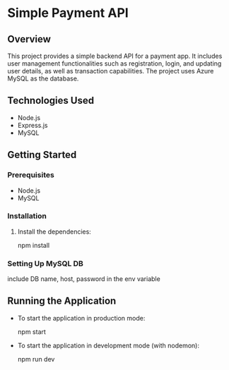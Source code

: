 # Simple Payment API

## Overview
This project provides a simple backend API for a payment app. It includes user management functionalities such as registration, login, and updating user details, as well as transaction capabilities. The project uses Azure MySQL as the database.

## Technologies Used
- Node.js
- Express.js
- MySQL

## Getting Started

### Prerequisites
- Node.js
- MySQL

### Installation

1. Install the dependencies:
  
   npm install

### Setting Up MySQL DB

  include DB name, host, password in the env variable 

## Running the Application

- To start the application in production mode:

    npm start

- To start the application in development mode (with nodemon):

    npm run dev

